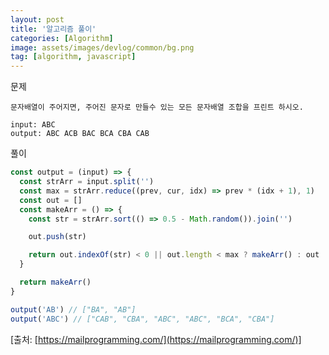 ```yaml
---
layout: post
title: '알고리즘 풀이'
categories: [Algorithm]
image: assets/images/devlog/common/bg.png
tag: [algorithm, javascript]
---
```


문제

```
문자배열이 주어지면, 주어진 문자로 만들수 있는 모든 문자배열 조합을 프린트 하시오.

input: ABC
output: ABC ACB BAC BCA CBA CAB
```

풀이

```javascript
const output = (input) => {
  const strArr = input.split('')
  const max = strArr.reduce((prev, cur, idx) => prev * (idx + 1), 1)
  const out = []
  const makeArr = () => {
    const str = strArr.sort(() => 0.5 - Math.random()).join('')

    out.push(str)

    return out.indexOf(str) < 0 || out.length < max ? makeArr() : out
  }

  return makeArr()
}

output('AB') // ["BA", "AB"]
output('ABC') // ["CAB", "CBA", "ABC", "ABC", "BCA", "CBA"]
```

[출처: [https://mailprogramming.com/](https://mailprogramming.com/)]
